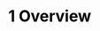 # <font color=Black>1 Overview</font>

<script language="javascript">document.location='whatisBSNSpartan.html'</script>








<br/>
<br/>
<br/>